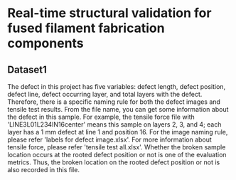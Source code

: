 # Real-time structural validation for fused filament fabrication components

## Dataset1
The defect in this project has five variables: defect length, defect position, defect line, defect occurring layer, and total layers with the defect. Therefore, there is a specific naming rule for both the defect images and tensile test results. From the file name, you can get some information about the defect in this sample. For example, the tensile force file with 'LINE3L01L234IN16center' means this sample on layers 2, 3, and 4; each layer has a 1 mm defect at line 1 and position 16. For the image naming rule, please refer 'labels for defect image.xlsx'. For more information about tensile force, please refer 'tensile test all.xlsx'. Whether the broken sample location occurs at the rooted defect position or not is one of the evaluation metrics. Thus, the broken location on the rooted defect position or not is also recorded in this file.
